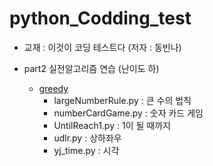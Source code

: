 # python_Codding_test

- 교재 : 이것이 코딩 테스트다 (저자 : 동빈나)

- part2 실전알고리즘 연습 (난이도 하) 
  - [greedy](code/part2/greedy)
    - largeNumberRule.py :  큰 수의 법칙 
    - numberCardGame.py : 숫자 카드 게임
    - UntilReach1.py : 1이 될 때까지
    - udlr.py : 상하좌우
    - yj_time.py : 시각